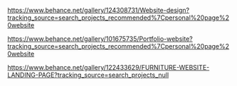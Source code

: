 https://www.behance.net/gallery/124308731/Website-design?tracking_source=search_projects_recommended%7Cpersonal%20page%20website

https://www.behance.net/gallery/101675735/Portfolio-website?tracking_source=search_projects_recommended%7Cpersonal%20page%20website

https://www.behance.net/gallery/122433629/FURNITURE-WEBSITE-LANDING-PAGE?tracking_source=search_projects_null
